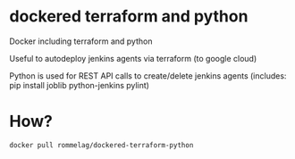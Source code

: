 # dockered terraform and python
Docker including terraform and python

Useful to autodeploy jenkins agents via terraform (to google cloud)

Python is used for REST API calls to create/delete jenkins agents
(includes: pip install joblib python-jenkins pylint)

# How?
```
docker pull rommelag/dockered-terraform-python
```
